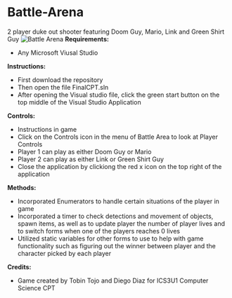 # Battle-Arena
2 player duke out shooter featuring Doom Guy, Mario, Link and Green Shirt Guy
![Battle Arena](https://user-images.githubusercontent.com/69814148/105613635-b9931f80-5d91-11eb-8686-e55c327c11e1.png)
__Requirements:__ 
- Any Microsoft Viusal Studio  

 __Instructions:__
- First download the repository
- Then open the file FinalCPT.sln
- After opening the Visual studio file, click the green start button on the top middle of the Visual Studio Application

__Controls:__ 
- Instructions in game
- Click on the Controls icon in the menu of Battle Area to look at Player Controls
- Player 1 can play as either Doom Guy or Mario
- Player 2 can play as either Link or Green Shirt Guy
- Close the application by clickiong the red x icon on the top right of the application

__Methods:__ 
- Incorporated Enumerators to handle certain situations of the player in game
- Incorporated a timer to check detections and movement of objects,  spawn items, as well as to update player the number of player lives and to switch forms when one of the players reaches 0 lives
- Utilized static variables for other forms to use to help with game functionality such as figuring out the winner between player and the character picked by each player

__Credits:__
- Game created by Tobin Tojo and Diego Diaz for ICS3U1 Computer Science CPT
